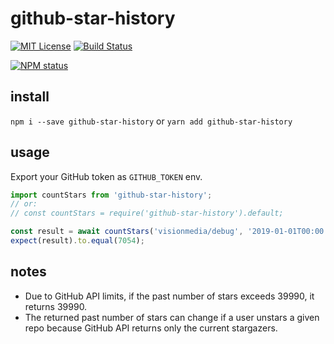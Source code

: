 # github-star-history

[![MIT License](https://img.shields.io/badge/license-mit-green.svg?style=flat-square)](https://opensource.org/licenses/MIT)
[![Build Status](https://travis-ci.com/oprogramador/github-star-history.svg?branch=master)](https://travis-ci.com/oprogramador/github-star-history
)

[![NPM status](https://nodei.co/npm/github-star-history.png?downloads=true&stars=true)](https://npmjs.org/package/github-star-history
)

## install
`npm i --save github-star-history` or `yarn add github-star-history`

## usage
Export your GitHub token as `GITHUB_TOKEN` env.
```js
import countStars from 'github-star-history';
// or:
// const countStars = require('github-star-history').default;

const result = await countStars('visionmedia/debug', '2019-01-01T00:00:00Z');
expect(result).to.equal(7054);
```

## notes
- Due to GitHub API limits, if the past number of stars exceeds 39990, it returns 39990.
- The returned past number of stars can change if a user unstars a given repo because GitHub API returns only the current stargazers.
